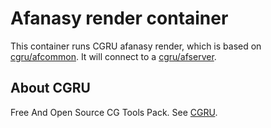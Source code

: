 # Afanasy render container

This container runs CGRU afanasy render, which is based on [cgru/afcommon](https://hub.docker.com/r/cgru/afcommon/).
It will connect to a [cgru/afserver](https://hub.docker.com/r/cgru/afserver/).

## About CGRU

Free And Open Source CG Tools Pack. See [CGRU](http://cgru.info/).
